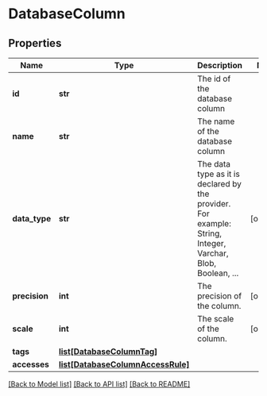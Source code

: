 # DatabaseColumn

## Properties
Name | Type | Description | Notes
------------ | ------------- | ------------- | -------------
**id** | **str** | The id of the database column | 
**name** | **str** | The name of the database column | 
**data_type** | **str** | The data type as it is declared by the provider. For example: String, Integer, Varchar, Blob, Boolean, ...  | [optional] 
**precision** | **int** | The precision of the column. | [optional] 
**scale** | **int** | The scale of the column. | [optional] 
**tags** | [**list[DatabaseColumnTag]**](DatabaseColumnTag.md) |  | 
**accesses** | [**list[DatabaseColumnAccessRule]**](DatabaseColumnAccessRule.md) |  | 

[[Back to Model list]](../README.md#documentation-for-models) [[Back to API list]](../README.md#documentation-for-api-endpoints) [[Back to README]](../README.md)

